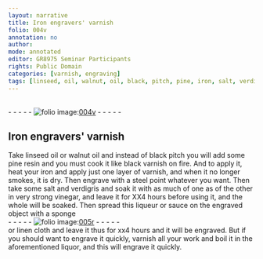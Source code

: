 ```yaml
---
layout: narrative
title: Iron engravers' varnish
folio: 004v
annotation: no
author:
mode: annotated
editor: GR8975 Seminar Participants
rights: Public Domain
categories: [varnish, engraving]
tags: [linseed, oil, walnut, oil, black, pitch, pine, iron, salt, verdigris, vinegar]
---
```


 <br/>- - - - - <a href="http://gallica.bnf.fr/ark:/12148/btv1b10500001g/f14.image"><img src="../assets/photo-icon.png" alt="folio image: " style="display:inline-block; margin-bottom:-3px;"/>004v</a> - - - - - <br/> 
## <span class="profession">Iron engravers</span>' varnish

 
 <span class="activity"></span> <span class="activity"></span> Take <span class="material">linseed oil</span> or <span class="material">walnut oil</span> and instead of <span class="material">black pitch</span> you will add some <span class="material_format"><span class="material">pine</span> resin</span> and you must cook it like black varnish on <span class="tool">fire</span>. And to apply it, heat your <span class="material">iron</span> and apply just one layer of varnish, and when it no longer smokes, it is dry. Then engrave with a <span class="tool">steel point</span> whatever you want. Then take some <span class="material">salt</span> and <span class="material">verdigris</span> and soak it with <span class="unit">as much of one as of the other</span> in <span class="material_format">very strong <span class="material">vinegar</span></span>, and leave it for <span class="time">XX4 hours</span> before using it, and the whole will be soaked. Then spread this liqueur or sauce on the engraved object with a <span class="tool">sponge</span> 
 <br/>- - - - - <a href="http://gallica.bnf.fr/ark:/12148/btv1b10500001g/f15.image"><img src="../assets/photo-icon.png" alt="folio image: " style="display:inline-block; margin-bottom:-3px;"/>005r</a> - - - - - <br/> 
  or <span class="tool">linen cloth</span> and leave it thus for <span class="time">xx4 hours</span> and it will be engraved. But if you should want to engrave it quickly, varnish all your work and boil it in the aforementioned liquor, and this will engrave it quickly. 
 
